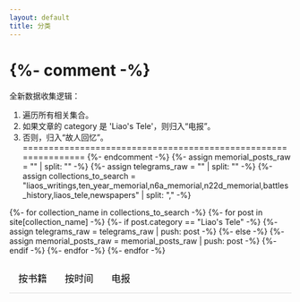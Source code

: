 ```yaml
---
layout: default
title: 分类
---
```


<style>
/* === Tab 样式 (背景填充) === */
.tab {
  overflow: hidden;
  border-bottom: 1px solid #ddd;
}
.tab button {
  background-color: transparent;
  float: left;
  border: none;
  outline: none;
  cursor: pointer;
  padding: 14px 16px;
  transition: background-color 0.3s;
  font-size: 17px;
}
.tab button:hover:not(.active) {
  background-color: #f1f1f1;
}
.tab button.active {
  background-color: #e9e9e9;
  font-weight: bold;
}

/* === 内容区域通用样式 === */
.tabcontent { display: none; padding: 0px 0; animation: fadeEffect 0.5s; }
@keyframes fadeEffect { from {opacity: 0;} to {opacity: 1;} }

/* === 可折叠列表样式 === */
.collapsible-book {
  border-bottom: 1px solid #e0e0e0;
}
.collapsible-book:first-of-type {
  border-top: 1px solid #e0e0e0;
}
summary {
  font-size: 1.2em;
  font-weight: 600;
  padding: 5px 0px;
  cursor: pointer;
  list-style: none;
  outline: none;
  margin-bottom:0!important;
  transition: background-color 0.2s;
  color: #504949ff;
}
summary:hover {
  background-color: #f7f7f7;
}
summary::-webkit-details-marker {
  display: none;
}
summary::before {
  content: '+';
  font-family: monospace;
  font-weight: bold;
  font-size: 1.2em;
  margin-right: 12px;
  color: #888;
  display: inline-block;
  width: 20px;
  text-align: center;
}
details[open] > summary::before {
  content: '−';
}
.collapsible-book ul {
  list-style-type: none;
  padding: 10px 0 15px 42px;
  margin: 0;
}
.collapsible-book li {
  padding: 6px 0;
  border: none;
}

/* === 时间线视图的样式 (保持不变) === */
.timeline-list { list-style-type: none; padding-left: 0; }
.timeline-list li, .timeline-list-no-date li {
  display: flex;
  align-items: baseline;
  padding: 8px 0;
  border-bottom: 1px solid #eee;
}
.timeline-date { font-family: monospace; color: #777; margin-right: 15px; flex-shrink: 0; }
.unknown-date-header { margin-top: 40px; padding-top: 20px; border-top: 2px solid #ccc; font-size: 1.1em; color: #555; }
</style>

{%- comment -%}
  ===============================================================
  全新数据收集逻辑：
  1. 遍历所有相关集合。
  2. 如果文章的 category 是 'Liao's Tele'，则归入“电报”。
  3. 否则，归入“故人回忆”。
  ===============================================================
{%- endcomment -%}
{%- assign memorial_posts_raw = "" | split: "" -%}
{%- assign telegrams_raw = "" | split: "" -%}
{%- assign collections_to_search = "liaos_writings,ten_year_memorial,n6a_memorial,n22d_memorial,battles_history,liaos_tele,newspapers" | split: "," -%}

{%- for collection_name in collections_to_search -%}
  {%- for post in site[collection_name] -%}
    {%- if post.category == "Liao's Tele" -%}
      {%- assign telegrams_raw = telegrams_raw | push: post -%}
    {%- else -%}
      {%- assign memorial_posts_raw = memorial_posts_raw | push: post -%}
    {%- endif -%}
  {%- endfor -%}
{%- endfor -%}


<div class="tab">
  <button class="tablinks" onclick="openTab(event, 'byBook')" id="defaultOpen">按书籍</button>
  <button class="tablinks" onclick="openTab(event, 'byTime')">按时间</button>
  <button class="tablinks" onclick="openTab(event, 'telegrams')">电报</button>
</div>

<div id="byBook" class="tabcontent">
  {%- if memorial_posts_raw and memorial_posts_raw.size > 0 -%}
    {%- assign posts_by_book = memorial_posts_raw | group_by: "category" -%}
    {%- for book in posts_by_book -%}
      <details class="collapsible-book">
        <summary>《{{ book.name }}》</summary>
        <ul>
          {%- assign items_sorted_by_title = book.items | sort: 'title' -%}
          {%- for post in items_sorted_by_title -%}
            <li><a href="{{ post.url | relative_url }}">{{ post.title }}</a>{%- if post.author -%}（{{ post.author }}）{%- endif -%}</li>
          {%- endfor -%}
        </ul>
      </details>
    {%- endfor -%}
  {%- else -%}
    <p>未能生成列表。</p>
  {%- endif -%}
</div>

<div id="byTime" class="tabcontent">
  {%- if memorial_posts_raw and memorial_posts_raw.size > 0 -%}
    {%- assign dated_posts = "" | split: "" -%}
    {%- assign undated_posts = "" | split: "" -%}
    {%- for post in memorial_posts_raw -%}
      {%- assign formatted_date = post.date | date: "%Y-%m-%d" -%}
      {%- if formatted_date == "1900-01-01" or post.date == nil -%}
        {%- assign undated_posts = undated_posts | push: post -%}
      {%- else -%}
        {%- assign dated_posts = dated_posts | push: post -%}
      {%- endif -%}
    {%- endfor -%}
    {%- if dated_posts.size > 0 -%}
      {%- assign posts_by_year = dated_posts | group_by_exp: "post", "post.date | date: '%Y'" | sort: "name" | reverse -%}
      {%- for year_group in posts_by_year -%}
        <details class="collapsible-book" {% if forloop.first %}open{% endif %}>
          <summary>{{ year_group.name }} 年</summary>
          <ul class="timeline-list-no-date">
            {%- assign posts_in_year = year_group.items | sort: 'date' | reverse -%}
            {%- for post in posts_in_year -%}
              <li><a href="{{ post.url | relative_url }}">{{ post.title }}</a>{%- if post.author -%}（{{ post.author }}）{%- endif -%}</li>
            {%- endfor -%}
          </ul>
        </details>
      {%- endfor -%}
    {%- endif -%}
    {%- if undated_posts.size > 0 -%}
      <h3 class="unknown-date-header">暂无时间</h3>
      <ul>
        {%- assign undated_posts_sorted = undated_posts | sort: 'title' -%}
        {%- for post in undated_posts_sorted -%}
          <li><a href="{{ post.url | relative_url }}">{{ post.title }}</a>{%- if post.author -%}（{{ post.author }}）{%- endif -%}</li>
        {%- endfor -%}
      </ul>
    {%- endif -%}
  {%- else -%}
    <p>未能生成列表。</p>
  {%- endif -%}
</div>

<div id="telegrams" class="tabcontent">
  {%- assign telegrams = site.liaos_tele | sort: 'date' -%}
  {%- if telegrams.size > 0 -%}
    <ul class="timeline-list">
      {%- for post in telegrams -%}
        <li>
          <span class="timeline-date">{{ post.date | date: "%Y-%m-%d" }}</span>
          <div>
            {%- comment -%}
              全新的标题处理逻辑：
              直接分析标题字符串，不再依赖 post.date。
            {%- endcomment -%}
            {%- assign title_to_display = post.title -%}
            {%- assign parts = post.title | split: ']' -%}
            {%- if parts.size > 1 -%}
              {%- comment -%} 情况一：标题包含 [前缀] (e.g., "[待录入]1944/02/18...") {%- endcomment -%}
              {%- assign bracket_prefix = parts[0] | append: ']' -%}
              {%- assign after_prefix = parts[1] -%}
              {%- comment -%} 检查前缀后面的部分是否以年份开头, 如果是, 则移除10个字符的日期 {%- endcomment -%}
              {%- assign first_char = after_prefix | slice: 0 -%}
              {%- if first_char == '1' or first_char == '2' -%}
                {%- assign rest_of_title = after_prefix | slice: 10, 999 -%}
                {%- assign title_to_display = bracket_prefix | append: rest_of_title -%}
              {%- else -%}
                {%- assign title_to_display = bracket_prefix | append: after_prefix -%}
              {%- endif -%}
            {%- else -%}
              {%- comment -%} 情况二：标题不含前缀 (e.g., "1937/04/29...") {%- endcomment -%}
              {%- assign first_char = post.title | slice: 0 -%}
              {%- if first_char == '1' or first_char == '2' -%}
                 {%- assign title_to_display = post.title | slice: 10, 999 -%}
              {%- endif -%}
            {%- endif -%}
            <a href="{{ post.url | relative_url }}">{{ title_to_display }}</a>
          </div>
        </li>
      {%- endfor -%}
    </ul>
  {%- else -%}
    <p>未能生成列表。请检查 `category` 为 `Liao's Tele` 的文章是否存在。</p>
  {%- endif -%}
</div>


<script>
  function openTab(evt, tabName) {
    var i, tabcontent, tablinks;
    tabcontent = document.getElementsByClassName("tabcontent");
    for (i = 0; i < tabcontent.length; i++) {
      tabcontent[i].style.display = "none";
    }
    tablinks = document.getElementsByClassName("tablinks");
    for (i = 0; i < tablinks.length; i++) {
      tablinks[i].className = tablinks[i].className.replace(" active", "");
    }
    document.getElementById(tabName).style.display = "block";
    if (evt) {
      evt.currentTarget.className += " active";
    }
  }
  document.getElementById("defaultOpen").click();
</script>